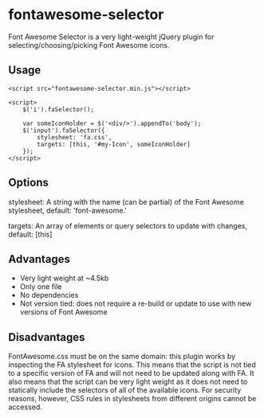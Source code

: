 fontawesome-selector
====================

Font Awesome Selector is a very light-weight jQuery plugin for selecting/choosing/picking Font Awesome icons.

Usage
-----
	<script src="fontawesome-selector.min.js"></script>

	<script>
		$('i').faSelector();

		var someIconHolder = $('<div/>').appendTo('body');
		$('input').faSelector({
			stylesheet: 'fa.css',
			targets: [this, '#my-Icon', someIconHolder]
		});
	</script>

Options
-------

stylesheet: A string with the name (can be partial) of the Font Awesome stylesheet, default: 'font-awesome.'

targets: An array of elements or query selectors to update with changes, default: [this]

Advantages
----------

* Very light weight at ~4.5kb
* Only one file
* No dependencies
* Not version tied: does not require a re-build or update to use with new versions of Font Awesome

Disadvantages
-------------

FontAwesome.css must be on the same domain: this plugin works by inspecting the FA stylesheet for icons.  This means that the script is not tied to a specific version of FA and will not need to be updated along with FA.  It also means that the script can be very light weight as it does not need to statically include the selectors of all of the available icons.  For security reasons, however, CSS rules in stylesheets from different origins cannot be accessed.

